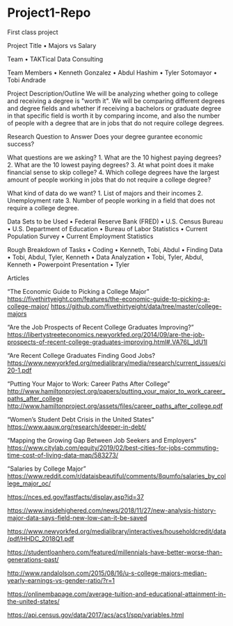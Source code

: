# Project1-Repo
First class project

Project Title
	•	Majors vs Salary

Team
	•	TAKTical Data Consulting

Team Members
	•	Kenneth Gonzalez
	•	Abdul Hashim
	•	Tyler Sotomayor
	•	Tobi Andrade

Project Description/Outline
	We will be analyzing whether going to college and receiving a degree is "worth it". We will be comparing different degrees and degree fields and whether if receiving a bachelors or graduate degree in that specific field is worth it by comparing income, and also the number of people with a degree that are in jobs that do not require college degrees. 

Research Question to Answer
	Does your degree gurantee economic success?

What questions are we asking?
	1. What are the 10 highest paying degrees?
	2. What are the 10 lowest paying degrees?
	3. At what point does it make financial sense to skip college? 
	4. Which college degrees have the largest amount of people working in jobs that do not require a college degree? 
	
What kind of data do we want?
	1. List of majors and their incomes
	2. Unemployment rate
	3. Number of people working in a field that does not require a college degree.

Data Sets to be Used
	•	Federal Reserve Bank (FRED)
	•	U.S. Census Bureau
	•	U.S. Department of Education
	•	Bureau of Labor Statistics
	•	Current Population Survey
	•	Current Employment Statistics

Rough Breakdown of Tasks
	•	Coding
	•	Kenneth, Tobi, Abdul
	•	Finding Data
	•	Tobi, Abdul, Tyler, Kenneth
	•	Data Analyzation
	•	Tobi, Tyler, Abdul, Kenneth
	•	Powerpoint Presentation 
	•	Tyler

Articles 

“The Economic Guide to Picking a College Major”
https://fivethirtyeight.com/features/the-economic-guide-to-picking-a-college-major/
https://github.com/fivethirtyeight/data/tree/master/college-majors

“Are the Job Prospects of Recent College Graduates Improving?”
https://libertystreeteconomics.newyorkfed.org/2014/09/are-the-job-prospects-of-recent-college-graduates-improving.html#.VA76L_ldU1I

“Are Recent College Graduates Finding Good Jobs?
https://www.newyorkfed.org/medialibrary/media/research/current_issues/ci20-1.pdf

“Putting Your Major to Work: Career Paths After College”
http://www.hamiltonproject.org/papers/putting_your_major_to_work_career_paths_after_college
http://www.hamiltonproject.org/assets/files/career_paths_after_college.pdf

“Women’s Student Debt Crisis in the United States”
https://www.aauw.org/research/deeper-in-debt/

“Mapping the Growing Gap Between Job Seekers and Employers”
https://www.citylab.com/equity/2019/02/best-cities-for-jobs-commuting-time-cost-of-living-data-map/583273/

“Salaries by College Major”
https://www.reddit.com/r/dataisbeautiful/comments/8qumfo/salaries_by_college_major_oc/

https://nces.ed.gov/fastfacts/display.asp?id=37

https://www.insidehighered.com/news/2018/11/27/new-analysis-history-major-data-says-field-new-low-can-it-be-saved

https://www.newyorkfed.org/medialibrary/interactives/householdcredit/data/pdf/HHDC_2018Q1.pdf

https://studentloanhero.com/featured/millennials-have-better-worse-than-generations-past/

http://www.randalolson.com/2015/08/16/u-s-college-majors-median-yearly-earnings-vs-gender-ratio/?r=1

https://onlinembapage.com/average-tuition-and-educational-attainment-in-the-united-states/

https://api.census.gov/data/2017/acs/acs1/spp/variables.html
